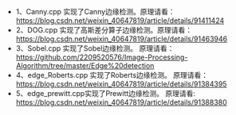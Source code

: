 * 1、Canny.cpp 实现了Canny边缘检测。原理请看：https://blog.csdn.net/weixin_40647819/article/details/91411424
* 2、DOG.cpp 实现了高斯差分算子边缘检测。原理请看：https://blog.csdn.net/weixin_40647819/article/details/91463946
* 3、Sobel.cpp 实现了Sobel边缘检测。 原理请看：https://github.com/2209520576/Image-Processing-Algorithm/tree/master/Edge%20detection
* 4、edge_Roberts.cpp 实现了Roberts边缘检测。 原理请看：https://blog.csdn.net/weixin_40647819/article/details/91384395
* 5、edge_prewitt.cpp实现了Prewitt边缘检测。 原理请看: https://blog.csdn.net/weixin_40647819/article/details/91388380
